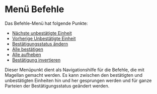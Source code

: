 # Menü Befehle

Das Befehle-Menü hat folgende Punkte: 

* [Nächste unbestätigte Einheit](unconfirmed/)
* [Vorherige Unbestätigte Einheit](unconfirmed/)
* [Bestätigungsstatus ändern](confirm/)
* [Alle bestätigen](confirmall/)
* [Alle aufheben](unconfirmall/)
* [Bestätigung invertieren](invertconfirmation/)

Dieser Menüpunkt dient als Navigationshilfe für die Befehle, die mit Magellan gemacht werden. Es kann zwischen den bestätigten und unbestätigten Einheiten hin und her gesprungen werden und für ganze Parteien der Bestätigungsstatus geändert werden. 